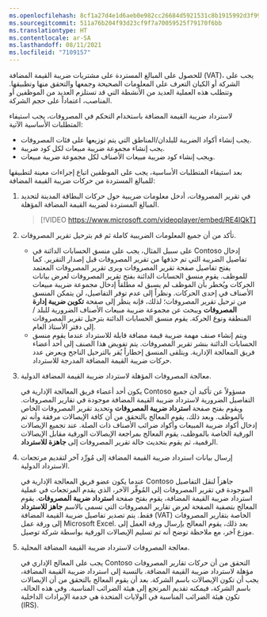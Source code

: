 ```yaml
---
ms.openlocfilehash: 8cf1a27d4e1d6aeb0e982cc26684d5921531c8b1915992d3f991ff01c1920b00
ms.sourcegitcommit: 511a76b204f93d23cf9f7a70059525f79170f6bb
ms.translationtype: HT
ms.contentlocale: ar-SA
ms.lasthandoff: 08/11/2021
ms.locfileid: "7109157"
---
```

للحصول على المبالغ المستردة على مشتريات ضريبة القيمة المضافة (VAT)، يجب على الشركة أو الكيان التعرف على المعلومات الصحيحة وجمعها والتحقق منها وتطبيقها. وتتطلب هذه العملية العديد من الأنشطة التي قد تستلزم العديد من الموظفين أو المناصب، اعتماداً على حجم الشركة.

لاسترداد ضريبة القيمة المضافة باستخدام التحكم في المصروفات، يجب استيفاء المتطلبات الأساسية الآتية:
- يجب إنشاء أكواد الضريبة للبلدان/المناطق التي يتم توزيعها على فئات المصروفات.
- يجب إنشاء مجموعة ضريبة مبيعات لكل كود ضريبة.
- ويجب إنشاء كود ضريبة مبيعات الأصناف لكل مجموعة ضريبة مبيعات.

بعد استيفاء المتطلبات الأساسية، يجب على الموظفين اتباع إجراءات معينة لتطبيقها للمبالغ المستردة من حركات ضريبة القيمة المضافة:

1.  في تقرير المصروفات، أدخل معلومات ضريبية حول حركات البطاقة المدينة لتحديد المبالغ المستردة لضريبة القيمة المضافة المؤهلة.
 
     > [!VIDEO https://www.microsoft.com/videoplayer/embed/RE4IQkT]

2.  تأكد من أن جميع المعلومات الضريبية كاملة ثم قم بترحيل تقرير المصروفات.

    - على سبيل المثال، يجب على منسق الحسابات الدائنة في Contoso إدخال تفاصيل الضريبة التي تم حذفها من تقرير المصروفات قبل إصدار التقرير. كما يفتح تفاصيل صفحة تقرير المصروفات ويرى تقرير المصروفات المعتمد للموظف. يقوم منسق الحسابات الدائنة بفتح تقرير المصروفات لعرض بيانات الحركات ويُخطر بأن الموظف لم يسبق له مطلقاً إدخال مجموعة ضريبة مبيعات الأصناف في إحدى الحركات. ونظراً إلى عدم توفر التفاصيل، لن يتمكن المنسق من ترحيل تقرير المصروفات؛ لذلك، فإنه ينظر إلى صفحة **تكوين ضريبة إدارة المصروفات** ويبحث عن مجموعة ضريبة مبيعات الأصناف الضرورية للبلد / المنطقة ونوع الحركة. يقوم منسق الحسابات الدائنة بترحيل تقرير المصروفات إلى دفتر الأستاذ العام. 
    - ويتم إنشاء صنف مهمة ضريبة قيمة مضافة قابلة للاسترداد عندما يقوم منسق الحسابات الدائنة بنشر تقرير المصروفات. يتم تفويض هذا الصنف إلى أحد أعضاء فريق المعالجة الإدارية. ويتلقى المنسق إخطاراً يُقر بالترحيل الناجح ويعرض عدد حركات ضريبة القيمة المضافة المدرجة للاسترداد.

3.  معالجة المصروفات المؤهلة لاسترداد ضريبة القيمة المضافة الدولية.

    يكون أحد أعضاء فريق المعالجة الإدارية في Contoso مسؤولاً عن تأكيد أن جميع التفاصيل الضرورية لاسترداد ضريبة القيمة المضافة موجودة في تقارير المصروفات. ويقوم بفتح صفحة **استرداد ضريبة المصروفات** وتحديد تقرير المصروفات الخاص بالموظف. وبعد ذلك، يقوم المعالج بالتحقق من أن كافة الإيصالات مرفقة وأنه تم إدخال أكواد ضريبة المبيعات وأكواد ضرائب الأصناف ذات الصلة. عند تجميع الإيصالات الورقية الخاصة بالموظف، يقوم المعالج بمراجعة الإيصالات الورقية مقابل الإيصالات الرقمية، ثم يقوم بتحديث حالة تقرير المصروفات إلى **جاهزة للاسترداد**.

4.  إرسال بيانات استرداد ضريبة القيمة المضافة إلى مُورِّد آخر لتقديم مرتجعات الاسترداد الدولية.

    عندما يكون عضو فريق المعالجة الإدارية في Contoso جاهزاً لنقل التفاصيل الموجودة في تقرير المصروفات إلى المُوفِّر الآخر، الذي يقدم المرتجعات في عملية استرداد ضريبة القيمة المضافة، يقوم بفتح صفحة **استرداد ضريبة المصروفات**. يقوم المعالج بتصفية الصفحة لعرض تقارير المصروفات التي تسمى بالاسم **جاهز للاسترداد** فقط. يتم تصدير تفاصيل ضريبة القيمة المضافة (VAT) الخاصة بتقارير المصروفات إلى ورقة عمل Microsoft Excel. بعد ذلك، يقوم المعالج بإرسال ورقة العمل إلى موزع آخر، مع ملاحظة توضح أنه تم تسليم الإيصالات الورقية بواسطة شركة توصيل.
    

5.  معالجة المصروفات لاسترداد ضريبة القيمة المضافة المحلية.

    يجب على المعالج الإداري في Contoso التحقق من أن حركات تقارير المصروفات مؤهلة لاسترداد ضريبة القيمة المضافة. بالنسبة إلى استرداد ضريبة القيمة المضافة، يجب أن تكون الإيصالات باسم الشركة. بعد أن يقوم المعالج بالتحقق من أن الإيصالات باسم الشركة، فيمكنه تقديم المرتجع إلى هيئة الضرائب المناسبة. وفي هذه الحالة، تكون هيئة الضرائب المناسبة في الولايات المتحدة هي خدمة الإيرادات الداخلية (IRS).


